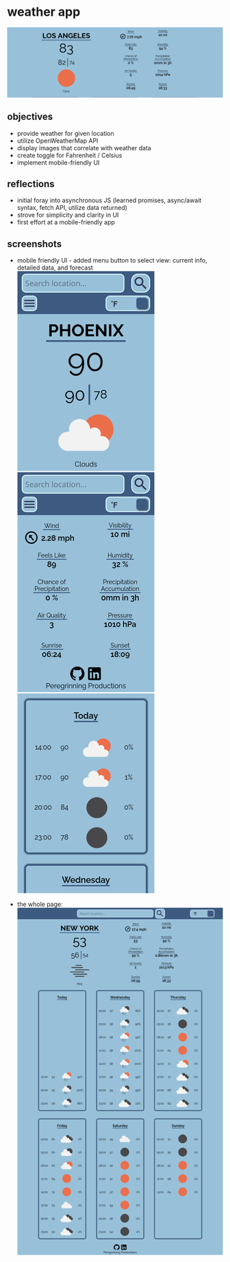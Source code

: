 # weather app  
  
![preview](https://github.com/connorwarme/weather/blob/main/screenshots/la.png?raw=true "preview")  

## objectives  
* provide weather for given location   
* utilize OpenWeatherMap API  
* display images that correlate with weather data  
* create toggle for Fahrenheit / Celsius  
* implement mobile-friendly UI  
  
## reflections  
* initial foray into asynchronous JS (learned promises, async/await syntax, fetch API, utilize data returned)  
* strove for simplicity and clarity in UI  
* first effort at a mobile-friendly app  
 
## screenshots  
* mobile friendly UI - added menu button to select view: current info, detailed data, and forecast  
![main](https://github.com/connorwarme/weather/blob/main/screenshots/mobilea.png?raw=true "main")  
![details](https://github.com/connorwarme/weather/blob/main/screenshots/mobileb.png?raw=true "details")  
![forecast](https://github.com/connorwarme/weather/blob/main/screenshots/mobilec.png?raw=true "forecast")  
  
* the whole page:  
![full](https://github.com/connorwarme/weather/blob/main/screenshots/nyfull!.png?raw=true "full")  
  
